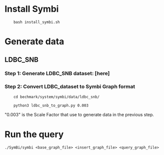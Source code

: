 # Install Symbi
```
    bash install_symbi.sh
```
# Generate data

## LDBC_SNB

### Step 1: Generate LDBC_SNB dataset: [here]

### Step 2: Convert LDBC_dataset to Symbi Graph format

```
    cd bechmark/system/symbi/data/ldbc_snb/

    python3 ldbc_snb_to_graph.py 0.003 

```

"0.003" is the Scale Factor that use to generate data in the previous step.

# Run the query

```
./SymBi/symbi <base_graph_file> <insert_graph_file> <query_graph_file>
```





